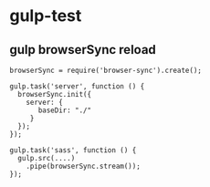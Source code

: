 # gulp-test

## gulp browserSync reload

    browserSync = require('browser-sync').create();

    gulp.task('server', function () {
      browserSync.init({
        server: {
           baseDir: "./"
         }
      });
    });

    gulp.task('sass', function () {
      gulp.src(....)
        .pipe(browserSync.stream());
    });
